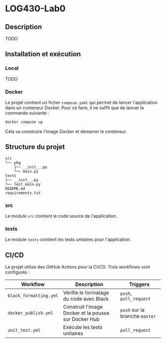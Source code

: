 # LOG430-Lab0

## Description

TODO

## Installation et exécution

### Local

TODO

### Docker

Le projet contient un ficher `compose.yaml` qui permet de lancer l'application dans un conteneur Docker. Pour ce faire, il ne suffit que de lancer la commande suivante :

```bash
docker compose up
```

Cela va construire l'image Docker et démarrer le conteneur.

## Structure du projet

```
src
└── pkg
    ├── __init__.py
    └── main.py
tests
├── __init__.py
└── test_main.py
README.md
requirements.txt
```

### src

Le module `src` contient le code source de l'application.

### tests

Le module `tests` contient les tests unitaires pour l'application.

## CI/CD

Le projet utilise des GitHub Actions pour la CI/CD. Trois workflows sont configurés :

| Workflow | Description | Triggers |
| --- | --- | --- |
| `black_formatting.yml` | Vérifie le formatage du code avec Black | `push`, `pull_request` |
| `docker_publish.yml` | Construit l'image Docker et la pousse sur Docker Hub | `push` sur la branche `master` |
| `unit_test.yml` | Exécute les tests unitaires | `pull_request` |
